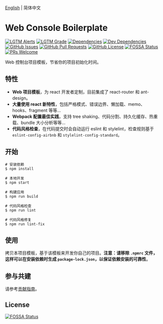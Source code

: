 [English](./README.md) | 简体中文

# Web Console Boilerplate

[![LGTM Alerts](https://img.shields.io/lgtm/alerts/github/NicolasSchwarzer/web-console-boilerplate)](https://lgtm.com/projects/g/NicolasSchwarzer/web-console-boilerplate/alerts/) [![LGTM Grade](https://img.shields.io/lgtm/grade/javascript/github/NicolasSchwarzer/web-console-boilerplate)](https://lgtm.com/projects/g/NicolasSchwarzer/web-console-boilerplate/alerts/) [![Dependencies](https://img.shields.io/david/NicolasSchwarzer/web-console-boilerplate)](https://david-dm.org/NicolasSchwarzer/web-console-boilerplate) [![Dev Dependencies](https://img.shields.io/david/dev/NicolasSchwarzer/web-console-boilerplate)](https://david-dm.org/NicolasSchwarzer/web-console-boilerplate?type=dev) [![GitHub Issues](https://img.shields.io/github/issues/NicolasSchwarzer/web-console-boilerplate)](https://github.com/NicolasSchwarzer/web-console-boilerplate/issues) [![GitHub Pull Requests](https://img.shields.io/github/issues-pr/NicolasSchwarzer/web-console-boilerplate)](https://github.com/NicolasSchwarzer/web-console-boilerplate/pulls) [![GitHub License](https://img.shields.io/github/license/NicolasSchwarzer/web-console-boilerplate)](https://github.com/NicolasSchwarzer/web-console-boilerplate/blob/master/LICENSE) [![FOSSA Status](https://app.fossa.io/api/projects/git%2Bgithub.com%2FNicolasSchwarzer%2Fweb-console-boilerplate.svg?type=shield)](https://app.fossa.io/projects/git%2Bgithub.com%2FNicolasSchwarzer%2Fweb-console-boilerplate?ref=badge_shield) [![PRs Welcome](https://img.shields.io/badge/PRs-welcome-brightgreen.svg)](./CONTRIBUTING.md#your-first-pull-request)

Web 控制台项目模板，节省你的项目初始化时间。

## 特性

- **Web 项目模板**，为 react 开发者定制，目前集成了 react-router 和 ant-design。
- **大量使用 react 新特性**，包括严格模式、错误边界、懒加载、memo、hooks、fragment 等等...
- **Webpack 配置最佳实践**，支持 tree shaking、代码分割、持久化缓存、热重载、bundle 大小分析等等...
- **代码风格检查**，在代码提交时会自动运行 eslint 和 stylelint，检查规则基于 `eslint-config-airbnb` 和 `stylelint-config-standard`。

## 开始

```shell
# 安装依赖
$ npm install

# 本地开发
$ npm start

# 构建应用
$ npm run build

# 代码风格检查
$ npm run lint

# 代码风格修复
$ npm run lint-fix
```

## 使用

拷贝本项目模板，基于该模板来开发你自己的项目。**注意：请移除 `.npmrc` 文件，这样可以在安装依赖时生成 `package-lock.json`，以保证依赖安装的可靠性**。

## 参与共建

请参考[贡献指南](./CONTRIBUTING_zh-CN.md)。

## License

[![FOSSA Status](https://app.fossa.io/api/projects/git%2Bgithub.com%2FNicolasSchwarzer%2Fweb-console-boilerplate.svg?type=large)](https://app.fossa.io/projects/git%2Bgithub.com%2FNicolasSchwarzer%2Fweb-console-boilerplate?ref=badge_large)
